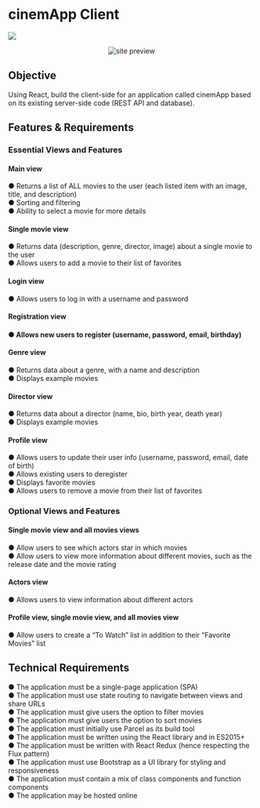 <h1>cinemApp Client</h1>

![]((https://github.com/mihocsaszilard/cinemApp-client/blob/main/public/img/cinemApp-preview.png?raw=true))

<p align="center">
  <img src="../public/img/cinemApp-preview.PNG" title="site preview">
</p>

<h2>Objective</h2>
  <p>
  Using React, build the client-side for an application called cinemApp based on its existing
  server-side code (REST API and database).
  </p>
  
<h2>Features & Requirements</h2>

<h3><bold>Essential Views and Features<bold></h3>
<h4>Main view</h4>
● Returns a list of ALL movies to the user (each listed item with an image, title, and
description)<br>
● Sorting and filtering<br>
● Ability to select a movie for more details<br>
<h4>Single movie view</h4>
● Returns data (description, genre, director, image) about a single movie to the user<br>
● Allows users to add a movie to their list of favorites<br>
<h4>Login view</h4>
● Allows users to log in with a username and password<br>
<h4>Registration view<h4>
● Allows new users to register (username, password, email, birthday)<br>
<h4>Genre view</h4>
● Returns data about a genre, with a name and description<br>
● Displays example movies<br>
<h4>Director view</h4>
● Returns data about a director (name, bio, birth year, death year)<br>
● Displays example movies<br>
<h4>Profile view</h4>
● Allows users to update their user info (username, password, email, date of birth)<br>
● Allows existing users to deregister<br>
● Displays favorite movies<br>
● Allows users to remove a movie from their list of favorites<br>
<h3>Optional Views and Features</h3>
<h4>Single movie view and all movies views</h4>
● Allow users to see which actors star in which movies<br>
● Allow users to view more information about different movies, such as the release date
and the movie rating<br>
<h4>Actors view</h4>
● Allows users to view information about different actors<br>
<h4>Profile view, single movie view, and all movies view</h4>
● Allow users to create a “To Watch” list in addition to their “Favorite Movies” list<br>

<h2>Technical Requirements</h2>

● The application must be a single-page application (SPA)<br>
● The application must use state routing to navigate between views and share URLs<br>
● The application must give users the option to filter movies<br>
● The application must give users the option to sort movies<br>
● The application must initially use Parcel as its build tool<br>
● The application must be written using the React library and in ES2015+<br>
● The application must be written with React Redux (hence respecting the Flux pattern)<br>
● The application must use Bootstrap as a UI library for styling and responsiveness<br>
● The application must contain a mix of class components and function components<br>
● The application may be hosted online<br>

<h2></h2>
<h2></h2>
